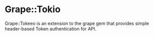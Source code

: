 Grape::Tokio
===========

Grape::Tokeeo is an extension to the grape gem that provides simple header-based Token authentication for API.


